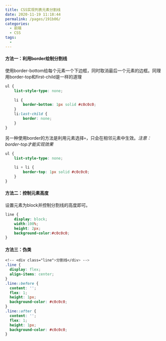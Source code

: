 ```yaml
---
title: CSS实现列表元素分割线
date: 2020-11-19 11:18:44
permalink: /pages/191b06/
categories:
  - 前端
  - CSS
tags:
  - 
---
```

#### 方法一：利用border绘制分割线
使用border-bottom给每个元素一个下边框，同时取消最后一个元素的边框。同理用border-top和first-child是一样的道理
```scss
ul {
	list-style-type: none;
	
	li {
		border-bottom: 1px solid #c0c0c0;
	}	
	li:last-child {
		border: none;
	}
}
```
另一种使用border的方法是利用元素选择`+`，只会在相邻元素中生效。*注意：border-top才能实现效果*
```scss
ul {
	list-style-type: none;
	
	li + li {
		border-top: 1px solid #c0c0c0;
	}
}
```

#### 方法二：控制元素高度
设置元素为block并控制分割线的高度即可。
```css
line {
	display: block;
	width:100%;
	height: 2px; 
	background-color:#c0c0c0; 
}
```

#### 方法三：伪类
```css
<!-- <div class="line">分割线</div> -->
.line {
  display: flex;
  align-items: center;  
}
.line::before {
  content: '';
  flex: 1;
  height: 1px;
  background-color: #c0c0c0;
}
.line::after {
  content: '';
  flex: 1;
  height: 1px;
  background-color: #c0c0c0;
}
```